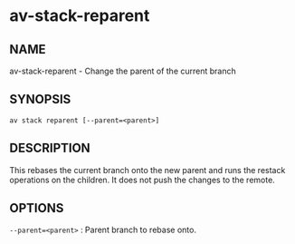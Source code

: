 # av-stack-reparent

## NAME

av-stack-reparent - Change the parent of the current branch

## SYNOPSIS

```synopsis
av stack reparent [--parent=<parent>]
```

## DESCRIPTION

This rebases the current branch onto the new parent and runs the restack
operations on the children. It does not push the changes to the remote.

## OPTIONS

`--parent=<parent>`
: Parent branch to rebase onto.
